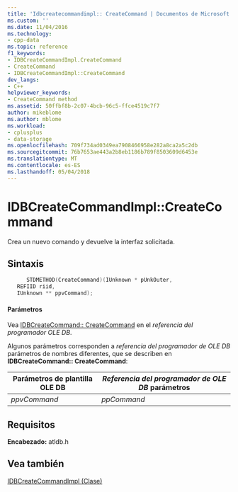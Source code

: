 ```yaml
---
title: 'Idbcreatecommandimpl:: CreateCommand | Documentos de Microsoft'
ms.custom: ''
ms.date: 11/04/2016
ms.technology:
- cpp-data
ms.topic: reference
f1_keywords:
- IDBCreateCommandImpl.CreateCommand
- CreateCommand
- IDBCreateCommandImpl::CreateCommand
dev_langs:
- C++
helpviewer_keywords:
- CreateCommand method
ms.assetid: 50ffbf8b-2c07-4bcb-96c5-ffce4519c7f7
author: mikeblome
ms.author: mblome
ms.workload:
- cplusplus
- data-storage
ms.openlocfilehash: 709f734ad0349ea7908466958e282a8ca2a5c2db
ms.sourcegitcommit: 76b7653ae443a2b8eb1186b789f8503609d6453e
ms.translationtype: MT
ms.contentlocale: es-ES
ms.lasthandoff: 05/04/2018
---
```

# <a name="idbcreatecommandimplcreatecommand"></a>IDBCreateCommandImpl::CreateCommand
Crea un nuevo comando y devuelve la interfaz solicitada.  
  
## <a name="syntax"></a>Sintaxis  
  
```cpp
      STDMETHOD(CreateCommand)(IUnknown * pUnkOuter,   
   REFIID riid,   
   IUnknown ** ppvCommand);  
```  
  
#### <a name="parameters"></a>Parámetros  
 Vea [IDBCreateCommand:: CreateCommand](https://msdn.microsoft.com/en-us/library/ms709772.aspx) en el *referencia del programador OLE DB*.  
  
 Algunos parámetros corresponden a *referencia del programador de OLE DB* parámetros de nombres diferentes, que se describen en **IDBCreateCommand:: CreateCommand**:  
  
|Parámetros de plantilla OLE DB|*Referencia del programador de OLE DB* parámetros|  
|--------------------------------|------------------------------------------------|  
|*ppvCommand*|*ppCommand*|  
  
## <a name="requirements"></a>Requisitos  
 **Encabezado:** atldb.h  
  
## <a name="see-also"></a>Vea también  
 [IDBCreateCommandImpl (Clase)](../../data/oledb/idbcreatecommandimpl-class.md)